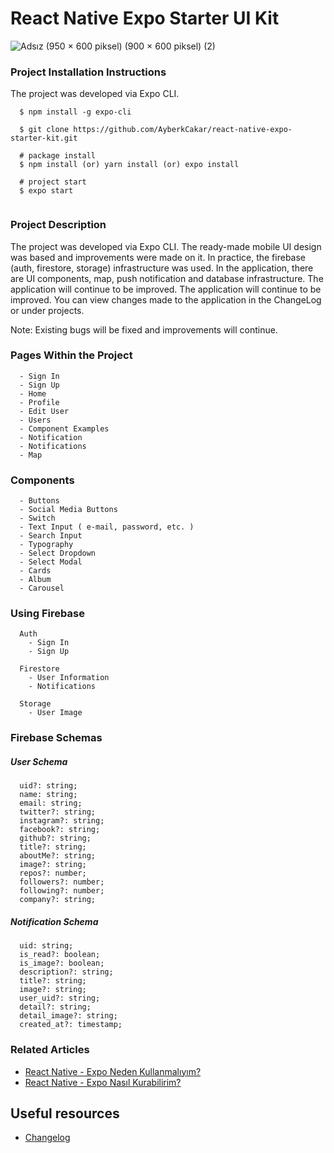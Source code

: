 # React Native Expo Starter UI Kit
![Adsız (950 × 600 piksel) (900 × 600 piksel) (2)](https://user-images.githubusercontent.com/38071168/166121208-65f95ee4-aed3-401e-b112-6028b5cd6d43.png)


### Project Installation Instructions
The project was developed via Expo CLI.

```
  $ npm install -g expo-cli

  $ git clone https://github.com/AyberkCakar/react-native-expo-starter-kit.git
  
  # package install
  $ npm install (or) yarn install (or) expo install

  # project start
  $ expo start
  
```
### Project Description
The project was developed via Expo CLI. The ready-made mobile UI design was based and improvements were made on it. In practice, the firebase (auth, firestore, storage) infrastructure was used. In the application, there are UI components, map, push notification and database infrastructure. The application will continue to be improved. The application will continue to be improved. You can view changes made to the application in the ChangeLog or under projects.

Note: Existing bugs will be fixed and improvements will continue.

### Pages Within the Project

```
  - Sign In
  - Sign Up
  - Home
  - Profile
  - Edit User
  - Users
  - Component Examples
  - Notification
  - Notifications
  - Map
```
### Components

```
  - Buttons
  - Social Media Buttons
  - Switch
  - Text Input ( e-mail, password, etc. )
  - Search Input
  - Typography
  - Select Dropdown
  - Select Modal
  - Cards
  - Album
  - Carousel  
```


### Using Firebase
```
  Auth
    - Sign In
    - Sign Up
  
  Firestore
    - User Information
    - Notifications
    
  Storage 
    - User Image
```

### Firebase Schemas

##### User Schema
```
  uid?: string;
  name: string;
  email: string;
  twitter?: string;
  instagram?: string;
  facebook?: string;
  github?: string;
  title?: string;
  aboutMe?: string;
  image?: string;
  repos?: number;
  followers?: number;
  following?: number;
  company?: string;
  ```
  
  ##### Notification Schema
```   
  uid: string;
  is_read?: boolean;
  is_image?: boolean;
  description?: string;
  title?: string;
  image?: string;
  user_uid?: string;
  detail?: string;
  detail_image?: string;
  created_at?: timestamp;
  ```

### Related Articles
* [React Native - Expo Neden Kullanmalıyım?](https://ayberkcakar.medium.com/react-native-expo-neden-kullanmal%C4%B1y%C4%B1m-394235e8c9d6)
* [React Native - Expo Nasıl Kurabilirim?](https://ayberkcakar.medium.com/react-native-expo-nas%C4%B1l-kurabilirim-3fe178a992f6)


## Useful resources
* [Changelog](CHANGELOG.md)
